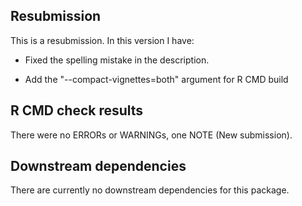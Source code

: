 ## Resubmission
This is a resubmission. In this version I have:

* Fixed the spelling mistake in the description.

* Add the "--compact-vignettes=both" argument for R CMD build

## R CMD check results
There were no ERRORs or WARNINGs, one NOTE (New submission). 

## Downstream dependencies
There are currently no downstream dependencies for this package.